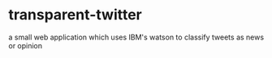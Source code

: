 # transparent-twitter
a small web application which uses IBM's watson to classify tweets as news or opinion
